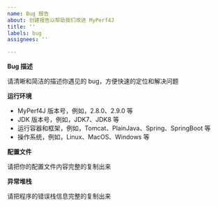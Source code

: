 ```yaml
---
name: Bug 报告
about: 创建报告以帮助我们改进 MyPerf4J
title: ''
labels: bug
assignees: ''

---
```


**Bug 描述** 

请清晰和简洁的描述你遇见的 bug，方便快速的定位和解决问题

**运行环境**
* MyPerf4J 版本号，例如，2.8.0、2.9.0 等
* JDK 版本号，例如，JDK7、JDK8 等 
* 运行容器和框架，例如，Tomcat、PlainJava、Spring、SpringBoot 等
* 操作系统，例如，Linux、MacOS、Windows 等

**配置文件** 

请把你的配置文件内容完整的复制出来

**异常堆栈** 

请把程序的错误栈信息完整的复制出来
